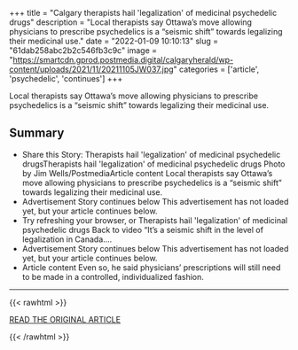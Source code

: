 +++
title = "Calgary therapists hail 'legalization' of medicinal psychedelic drugs"
description = "Local therapists say Ottawa’s move allowing physicians to prescribe psychedelics is a “seismic shift” towards legalizing their medicinal use."
date = "2022-01-09 10:10:13"
slug = "61dab258abc2b2c546fb3c9c"
image = "https://smartcdn.gprod.postmedia.digital/calgaryherald/wp-content/uploads/2021/11/20211105JW037.jpg"
categories = ['article', 'psychedelic', 'continues']
+++

Local therapists say Ottawa’s move allowing physicians to prescribe psychedelics is a “seismic shift” towards legalizing their medicinal use.

## Summary

- Share this Story: Therapists hail 'legalization' of medicinal psychedelic drugsTherapists hail 'legalization' of medicinal psychedelic drugs Photo by Jim Wells/PostmediaArticle content Local therapists say Ottawa’s move allowing physicians to prescribe psychedelics is a “seismic shift” towards legalizing their medicinal use.
- Advertisement Story continues below This advertisement has not loaded yet, but your article continues below.
- Try refreshing your browser, or Therapists hail 'legalization' of medicinal psychedelic drugs Back to video “It’s a seismic shift in the level of legalization in Canada….
- Advertisement Story continues below This advertisement has not loaded yet, but your article continues below.
- Article content Even so, he said physicians’ prescriptions will still need to be made in a controlled, individualized fashion.

---

{{< rawhtml >}}
  <p class="article-category">
    <a target="_blank" href="https://calgaryherald.com/news/local-news/therapists-hail-legalization-of-medicinal-psychedelic-drugs">READ THE ORIGINAL ARTICLE</a>
  </p>
{{< /rawhtml >}}
